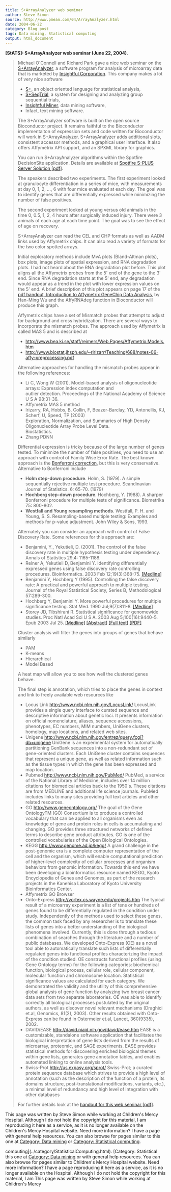 ```yaml
---
title: S+ArrayAnalyzer web seminar
author: Steve Simon
source: http://www.pmean.com/04/ArrayAnalyzer.html
date: 2004-06-22
category: Blog post
tags: Data mining, Statistical computing
output: html_document
---
```

**[StATS]: S+ArrayAnalyzer web seminar (June 22,
2004)**.

> Michael O\'Connell and Richard Park gave a nice web seminar on the
> [S+ArrayAnalyzer](http://www.insightful.com/news_events/release.asp?RID=195),
> a software program for analysis of microarray data that is marketed by
> [Insightful Corporation](http://www.insightful.com/). This company
> makes a lot of very nice software
>
> -   [S+](http://www.insightful.com/products/splus/default.asp), an
>     object oriented language for statistical analysis,
> -   [S+SeqTrial](http://www.insightful.com/products/seqtrial/default.asp),
>     a system for designing and analyzing group sequential trials,
> -   [Insightful
>     Miner](http://www.insightful.com/products/iminer/default.asp),
>     data mining software,
> -   Infact, text mining software.
>
> The S+ArrayAnalyzer software is built on the open source Bioconductor
> project. It remains faithful to the Bioconductor implementaiton of
> expression sets and code written for Bioconductor will work in
> S+ArrayAnalyzer. S+ArrayAnalyzer adds additional slots, consistent
> accessor methods, and a graphical user interface. It also offers
> Affymetrix API support, and an SPXML library for graphics.
>
> You can run S+ArrayAnalyzer algorithms within the Spotfire
> DecisionSite application. Details are available at [Spotfire S-PLUS
> Server Solution
> \[pdf\]](http://www.insightful.com/news_events/webcasts/pharm04/spotfire_s-plus.pdf).
>
> The speakers described two experiments. The first experiment looked at
> granulocyte differentiation in a series of mice, with measurements at
> day 0, 1, 2, \..., 6 with four mice evaluated at each day. The goal
> was to identify genes that are differentially expressed while
> minimizing the number of false positives.
>
> The second experiment looked at young versus old animals in the time
> 0, 0.5, 1, 2, 4 hours after surgically induced injury. There were 3
> animals of each age at each time point. The goal was to see the effect
> of age on recovery.
>
> S+ArrayAnalyzer can read the CEL and CHP formats as well as AADM links
> used by Affymetrix chips. It can also read a variety of formats for
> the two color spotted arrays.
>
> Initial exploratory methods include MvA plots (Bland-Altman plots),
> box plots, image plots of spatial expression, and RNA degradation
> plots. I had not heard about the RNA degradation plot before. This
> plot aligns all the Affymetrix probes from the 5\' end of the gene to
> the 3\' end. Since RNA degradation starts at the 5\' end, any
> degradation would appear as a trend in the plot with lower expression
> values on the 5\' end. A brief description of this plot appears on
> page 17 of the [pdf handout, Introduction to Affymetrix GeneChip Data
> Analysis](http://www.sinica.edu.tw/~hmwu/Talks/Hank_AnalysisofOligoArrayData-I.pdf),
> by Han-Ming Wu and the AffyRNAdeg function in Bioconductor will
> produce this graph.
>
> Affymetrix chips have a set of Mismatch probes that attempt to adjust
> for background and cross hybridization. There are several ways to
> incorporate the mismatch probes. The approach used by Affymetrix is
> called MAS 5 and is described at
>
> -   <http://www.bea.ki.se/staff/reimers/Web.Pages/Affymetrix.Models.htm>
> -   <http://www.biostat.jhsph.edu/~ririzarr/Teaching/688/notes-06-affy-preprocessing.pdf>
>
> Alternative approaches for handling the mismatch probes appear in the
> following references:
>
> -   Li C, Wong W (2001). Model-based analysis of oligonucleotide
>     arrays: Expression index computation and\
>     outlier detection. Proceedings of the National Academy of Science
>     U S A 98:31-36.
> -   Affymetrix MAS 5 method
> -   Irizarry, RA, Hobbs, B, Collin, F, Beazer-Barclay, YD, Antonellis,
>     KJ, Scherf, U, Speed, TP (2003)\
>     Exploration, Normalization, and Summaries of High Density
>     Oligonucleotide Array Probe Level Data.\
>     Biostatistics.
> -   Zhang PDNN
>
> Differential expression is tricky because of the large number of genes
> tested. To minimize the number of false positives, you need to use an
> approach with control of Family Wise Error Rate. The best known
> approach is the [Bonferroni
> correction](file:///J:/ask/bonferroni.asp), but this is very
> conservative. Alternative to Bonferroni include
>
> -   **Holm step-down procedure**. Holm, S. (1979). A simple
>     sequentially rejective multiple test procedure. Scandinavian
>     Journal of Statistics. 6: 65-70. (1979)
> -   **Hochberg step-down procedure**. Hochberg, Y. (1988). A sharper
>     Bonferroni procedure for multiple tests of significance.
>     Biometrika 75: 800-802.
> -   **Westfall and Young resampling methods**. Westfall, P. H. and
>     Young, S. S. Resampling-based multiple testing: Examples and
>     methods for p-value adjustment. John Wiley & Sons, 1993.
>
> Alternately you can consider an approach with control of False
> Discovery Rate. Some references for this approach are:
>
> -   Benjamini, Y., Yekutieli, D. (2001). The control of the false
>     discovery rate in multiple hypothesis testing under dependency.
>     Annals of Statistics 29,4: 1165-1188.
> -   Reiner A, Yekutieli D, Benjamini Y. Identifying differentially
>     expressed genes using false discovery rate controlling procedures.
>     Bioinformatics. 2003 Feb 12;19(3):368-75.
>     [\[Medline\]](http://www.ncbi.nlm.nih.gov/entrez/query.fcgi?cmd=Retrieve&db=pubmed&dopt=Abstract&list_uids=12584122)
> -   Benjamini Y, Hochberg Y (1995). Controlling the false discovery
>     rate: A practical and powerful approach to multiple testing.
>     Journal of the Royal Statistical Society, Series B, Methodological
>     57:289-300.
> -   Hochberg Y, Benjamini Y. More powerful procedures for multiple
>     significance testing. Stat Med. 1990 Jul;9(7):811-8.
>     [\[Medline\]](http://www.ncbi.nlm.nih.gov/entrez/query.fcgi?cmd=Retrieve&db=pubmed&dopt=Abstract&list_uids=2218183)
> -   Storey JD, Tibshirani R. Statistical significance for genomewide
>     studies. Proc Natl Acad Sci U S A. 2003 Aug 5;100(16):9440-5. Epub
>     2003 Jul 25.
>     [\[Medline\]](http://www.ncbi.nlm.nih.gov/entrez/query.fcgi?cmd=Retrieve&db=pubmed&dopt=Abstract&list_uids=12883005)
>     [\[Abstract\]](http://www.pnas.org/cgi/content/abstract/100/16/9440)
>     [\[Full text\]](http://www.pnas.org/cgi/content/full/100/16/9440)
>     [\[PDF\]](http://www.pnas.org/cgi/reprint/100/16/9440.pdf)
>
> Cluster analysis will filter the genes into groups of genes that
> behave similarly
>
> -   PAM
> -   K-means
> -   Hierarchical
> -   Model Based
>
> A heat map will allow you to see how well the clustered genes behave.
>
> The final step is annotation, which tries to place the genes in
> context and link to freely available web resources like
>
> -   Locus Link <http://www.ncbi.nlm.nih.gov/LocusLink/> LocusLink
>     provides a single query interface to curated sequence and
>     descriptive information about genetic loci. It presents
>     information on official nomenclature, aliases, sequence
>     accessions, phenotypes, EC numbers, MIM numbers, UniGene clusters,
>     homology, map locations, and related web sites.
> -   Unigene <http://www.ncbi.nlm.nih.gov/entrez/query.fcgi?db=unigene>
>     UniGene is an experimental system for automatically partitioning
>     GenBank sequences into a non-redundant set of gene-oriented
>     clusters. Each UniGene cluster contains sequences that represent a
>     unique gene, as well as related information such as the tissue
>     types in which the gene has been expressed and map location.
> -   Pubmed <http://www.ncbi.nlm.nih.gov/PubMed/> PubMed, a service of
>     the National Library of Medicine, includes over 14 million
>     citations for biomedical articles back to the 1950\'s. These
>     citations are from MEDLINE and additional life science journals.
>     PubMed includes links to many sites providing full text articles
>     and other related resources.
> -   GO <http://www.geneontology.org/> The goal of the Gene OntologyTM
>     (GO) Consortium is to produce a controlled vocabulary that can be
>     applied to all organisms even as knowledge of gene and protein
>     roles in cells is accumulating and changing. GO provides three
>     structured networks of defined terms to describe gene product
>     attributes. GO is one of the controlled vocabularies of the Open
>     Biological Ontologies.
> -   KEGG <http://www.genome.ad.jp/kegg/> A grand challenge in the
>     post-genomic era is a complete computer representation of the cell
>     and the organism, which will enable computational prediction of
>     higher-level complexity of cellular processes and organism
>     behaviors from genomic information. Towards this end we have been
>     developing a bioinformatics resource named KEGG, Kyoto
>     Encyclopedia of Genes and Genomes, as part of the research
>     projects in the Kanehisa Laboratory of Kyoto University
>     Bioinformatics Center.
> -   Affymetrix GO Browser
> -   Onto-Express <http://vortex.cs.wayne.edu/projects.htm> The typical
>     result of a microarray experiment is a list of tens or hundreds of
>     genes found to be differentially regulated in the condition under
>     study. Independently of the methods used to select these genes,
>     the common task faced by any researcher is to translate these
>     lists of genes into a better understanding of the biological
>     phenomena involved. Currently, this is done through a tedious
>     combination of searches through the literature and a number of
>     public databases. We developed Onto-Express (OE) as a novel tool
>     able to automatically translate such lists of differentially
>     regulated genes into functional profiles characterizing the impact
>     of the condition studied. OE constructs functional profiles (using
>     Gene Ontology terms) for the following categories: biochemical
>     function, biological process, cellular role, cellular component,
>     molecular function and chromosome location. Statistical
>     significance values are calculated for each category. We
>     demonstrated the validity and the utility of this comprehensive
>     global analysis of gene function by analyzing two breast cancer
>     data sets from two separate laboratories. OE was able to identify
>     correctly all biological processes postulated by the original
>     authors, as well as discover novel relevant mechanisms (Draghici
>     et.al, Genomics, 81(2), 2003). Other results obtained with
>     Onto-Express can be found in Ostermeier et.al, Lancet,
>     360(9335), 2002.
> -   DAVID/EASE <http://david.niaid.nih.gov/david/ease.htm> EASE is a
>     customizable, standalone software application that facilitates the
>     biological interpretation of gene lists derived from the results
>     of microarray, proteomic, and SAGE experiments. EASE provides
>     statistical methods for discovering enriched biological themes
>     within gene lists, generates gene annotation tables, and enables
>     automated linking to online analysis tools.
> -   Swiss-Prot <http://us.expasy.org/sprot/> Swiss-Prot; a curated
>     protein sequence database which strives to provide a high level of
>     annotation (such as the description of the function of a protein,
>     its domains structure, post-translational modifications, variants,
>     etc.), a minimal level of redundancy and high level of integration
>     with other databases
>
> For further details look at the [handout for this web seminar
> \[pdf\]](http://www.insightful.com/news_events/webcasts/pharm04/Jun04AA.pdf).

This page was written by Steve Simon while working at Children\'s Mercy
Hospital. Although I do not hold the copyright for this material, I am
reproducing it here as a service, as it is no longer available on the
Children\'s Mercy Hospital website. Need more information? I have a page
with general help resources. You can also browse for pages similar to
this one at [Category: Data mining](../category/DataMining.html) or
[Category: Statistical
computing](../category/StatisticalComputing.html).
<!---More--->
computing](../category/StatisticalComputing.html).
[Category: Statistical
this one at [Category: Data mining](../category/DataMining.html) or
with general help resources. You can also browse for pages similar to
Children\'s Mercy Hospital website. Need more information? I have a page
reproducing it here as a service, as it is no longer available on the
Hospital. Although I do not hold the copyright for this material, I am
This page was written by Steve Simon while working at Children\'s Mercy

<!---Do not use
**[StATS]: S+ArrayAnalyzer web seminar (June 22,
This page was written by Steve Simon while working at Children\'s Mercy
Hospital. Although I do not hold the copyright for this material, I am
reproducing it here as a service, as it is no longer available on the
Children\'s Mercy Hospital website. Need more information? I have a page
with general help resources. You can also browse for pages similar to
this one at [Category: Data mining](../category/DataMining.html) or
[Category: Statistical
computing](../category/StatisticalComputing.html).
--->

